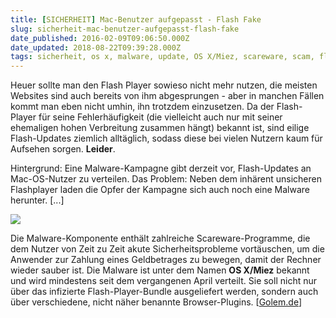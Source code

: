 ```yaml
---
title: [SICHERHEIT] Mac-Benutzer aufgepasst - Flash Fake
slug: sicherheit-mac-benutzer-aufgepasst-flash-fake
date_published: 2016-02-09T09:06:50.000Z
date_updated: 2018-08-22T09:39:28.000Z
tags: sicherheit, os x, malware, update, OS X/Miez, scareware, scam, flash, player, adobe
---
```


Heuer sollte man den Flash Player sowieso nicht mehr nutzen, die meisten Websites sind auch bereits von ihm abgesprungen - aber in manchen Fällen kommt man eben nicht umhin, ihn trotzdem einzusetzen. Da der Flash-Player für seine Fehlerhäufigkeit (die vielleicht auch nur mit seiner ehemaligen hohen Verbreitung zusammen hängt) bekannt ist, sind eilige Flash-Updates ziemlich alltäglich, sodass diese bei vielen Nutzern kaum für Aufsehen sorgen. **Leider**. 

Hintergrund: Eine Malware-Kampagne gibt derzeit vor, Flash-Updates an Mac-OS-Nutzer zu verteilen. Das Problem: Neben dem inhärent unsicheren Flashplayer laden die Opfer der Kampagne sich auch noch eine Malware herunter. [...]

![](http://thafaker.de/content/images/2016/02/download-adobe-flash-mac.jpg)

Die Malware-Komponente enthält zahlreiche Scareware-Programme, die dem Nutzer von Zeit zu Zeit akute Sicherheitsprobleme vortäuschen, um die Anwender zur Zahlung eines Geldbetrages zu bewegen, damit der Rechner wieder sauber ist. Die Malware ist unter dem Namen **OS X/Miez** bekannt und wird mindestens seit dem vergangenen April verteilt. Sie soll nicht nur über das infizierte Flash-Player-Bundle ausgeliefert werden, sondern auch über verschiedene, nicht näher benannte Browser-Plugins. [[Golem.de](http://www.golem.de/news/flash-player-mit-malware-mac-nutzer-werden-hereingelegt-1602-118994.html)]
